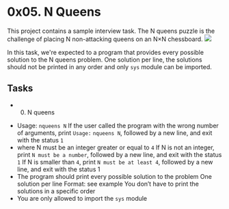 # 0x05. N Queens
This project contains a sample interview task.
The N queens puzzle is the challenge of placing N non-attacking queens on an N×N chessboard.
![](https://static.dw.com/image/55872075_604.webp)

In this task, we're expected to a program that provides every possible solution to the N queens problem. One solution per line, the solutions should not be printed in any order and only `sys` module can be imported.

## Tasks
* 0. N queens
- Usage: `nqueens N`
    If the user called the program with the wrong number of arguments, print `Usage:` `nqueens N`, followed by a new line, and exit with the status `1`
- where N must be an integer greater or equal to `4`
    If N is not an integer, print `N must be a number`, followed by a new line, and exit with the status `1`
    If N is smaller than `4`, print `N must be at least 4`, followed by a new line, and exit with the status 1
- The program should print every possible solution to the problem
    One solution per line
    Format: see example
    You don’t have to print the solutions in a specific order
- You are only allowed to import the `sys` module